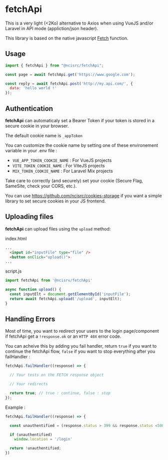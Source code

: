 # fetchApi

This is a very light (<2Ko) alternative to Axios when using VueJS and/or Laravel in API mode (appliction/json header).

This library is based on the native javascript [Fetch](https://developer.mozilla.org/en-US/docs/Web/API/Fetch_API/Using_Fetch) function.


## Usage
```javascript
import { fetchApi } from "@ncisrc/fetchApi";

const page = await fetchApi.get('https://www.google.com');

const reply = await fetchApi.post('http://my.api.com/', {
  data: 'hello world !'
});
```

## Authentication
**fetchApi** can automaticaly set a Bearer Token if your token is stored in a secure cookie in your browser.

The default cookie name is `_appToken`

You can customize the cookie name by setting one of these environement variable in your .env file :
- `VUE_APP_TOKEN_COOKIE_NAME` : For VueJS projects
- `VITE_TOKEN_COOKIE_NAME`    : For ViteJS projects
- `MIX_TOKEN_COOKIE_NAME`     : For Laravel Mix projects

Take care to correctly (and securely) set your cookie (Secure Flag, SameSite, check your CORS, etc.).

You can use https://github.com/ncisrc/cookies-storage if you want a simple library to set secure cookies in your JS frontend.

## Uploading files
**fetchApi** can upload files using the `upload` method:

index.html
```html
...
  <input id="inputFile" type="file" />
  <button onClick="upload()">
...
```

script.js
```js
import fetchApi from '@ncisrv/fetchApi'

async function upload() {
  const inputElt = document.getElementById('inputFile');
  return await fetchApi.upload('/upload', inputElt);
}
```

## Handling Errors

Most of time, you want to redirect your users to the login page/component if fetchApi get a `!response.ok` or an `HTTP 40X` error code.

You can acheive this by adding you fail handler, return `true` if you want to continue the fetchApi flow, `false` if you want to stop everything after you failHandler :

```javascript
fetchApi.failHandler((response) => {

  // Your tests on the FETCH response object

  // Your redirects

  return true; // true : continue, false : stop
});
```

Example :
```javascript
fetchApi.failHandler((response) => {

  const unauthentified = (response.status > 399 && response.status <500)

  if (unauthentified)
    window.location = '/login'

  return !unauthentified;
})
```
